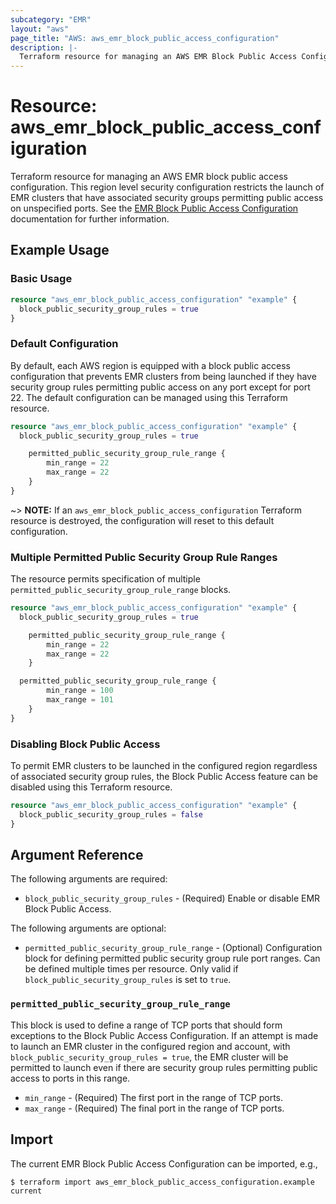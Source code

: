 ```yaml
---
subcategory: "EMR"
layout: "aws"
page_title: "AWS: aws_emr_block_public_access_configuration"
description: |-
  Terraform resource for managing an AWS EMR Block Public Access Configuration.
---
```


# Resource: aws_emr_block_public_access_configuration

Terraform resource for managing an AWS EMR block public access configuration. This region level security configuration restricts the launch of EMR clusters that have associated security groups permitting public access on unspecified ports. See the [EMR Block Public Access Configuration](https://docs.aws.amazon.com/emr/latest/ManagementGuide/emr-block-public-access.html) documentation for further information.

## Example Usage

### Basic Usage

```terraform
resource "aws_emr_block_public_access_configuration" "example" {
  block_public_security_group_rules = true
}
```

### Default Configuration

By default, each AWS region is equipped with a block public access configuration that prevents EMR clusters from being launched if they have security group rules permitting public access on any port except for port 22. The default configuration can be managed using this Terraform resource.

```terraform
resource "aws_emr_block_public_access_configuration" "example" {
  block_public_security_group_rules = true

	permitted_public_security_group_rule_range {
		min_range = 22
		max_range = 22
	}
}
```

~> **NOTE:** If an `aws_emr_block_public_access_configuration` Terraform resource is destroyed, the configuration will reset to this default configuration.

### Multiple Permitted Public Security Group Rule Ranges

The resource permits specification of multiple `permitted_public_security_group_rule_range` blocks.

```terraform
resource "aws_emr_block_public_access_configuration" "example" {
  block_public_security_group_rules = true

	permitted_public_security_group_rule_range {
		min_range = 22
		max_range = 22
	}

  permitted_public_security_group_rule_range {
		min_range = 100
		max_range = 101
	}
}
```

### Disabling Block Public Access

To permit EMR clusters to be launched in the configured region regardless of associated security group rules, the Block Public Access feature can be disabled using this Terraform resource.

```terraform
resource "aws_emr_block_public_access_configuration" "example" {
  block_public_security_group_rules = false
}
```

## Argument Reference

The following arguments are required:

* `block_public_security_group_rules` - (Required) Enable or disable EMR Block Public Access.

The following arguments are optional:

* `permitted_public_security_group_rule_range` - (Optional) Configuration block for defining permitted public security group rule port ranges. Can be defined multiple times per resource. Only valid if `block_public_security_group_rules` is set to `true`.

### `permitted_public_security_group_rule_range`

This block is used to define a range of TCP ports that should form exceptions to the Block Public Access Configuration. If an attempt is made to launch an EMR cluster in the configured region and account, with `block_public_security_group_rules = true`, the EMR cluster will be permitted to launch even if there are security group rules permitting public access to ports in this range.

* `min_range` - (Required) The first port in the range of TCP ports.
* `max_range` - (Required) The final port in the range of TCP ports.

## Import

The current EMR Block Public Access Configuration can be imported, e.g.,

```
$ terraform import aws_emr_block_public_access_configuration.example current
```
